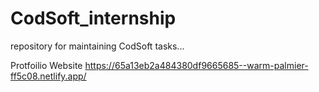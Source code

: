 # CodSoft_internship
repository for maintaining CodSoft tasks...

Protfoilio Website https://65a13eb2a484380df9665685--warm-palmier-ff5c08.netlify.app/
